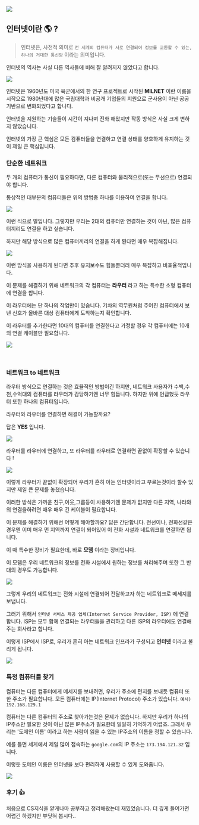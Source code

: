 ![](https://velog.velcdn.com/images/jaepal/post/abdf45c1-4235-45bd-b4e0-bd736855df1a/image.png)


## 인터넷이란 🌎 ?

> 인터넷은, 사전적 의미로 `전 세계의 컴퓨터가 서로 연결되어 정보를 교환할 수 있는, 하나의 거대한 통신망` 이라는 의미입니다.

인터넷의 역사는 사실 다른 역사들에 비해 잘 알려지지 않았다고 합니다.

![](https://velog.velcdn.com/images/jaepal/post/dad8c9ec-bc26-401f-9f1b-f0d33e5e4b91/image.png)


인터넷은 1960년도 미국 육군에서의 한 연구 프로젝트로 시작된 **MILNET** 이란 이름을 시작으로 1980년대에 많은 국립대학과 비공개 기업들의 지원으로 군사용이 아닌 공공 기반으로 변화되었다고 합니다.

인터넷을 지원하는 기술들이 시간이 지나며 진화 해왔지만 작동 방식은 사실 크게 변하지 않았습니다.

인터넷의 가장 큰 핵심은 모든 컴퓨터들을 연결하고
연결 상태를 양호하게 유지하는 것이 제일 큰 핵심입니다.


### 단순한 네트워크

두 개의 컴퓨터가 통신이 필요하다면,
다른 컴퓨터와 물리적으로(또는 무선으로) 연결되야 합니다.

통상적인 대부분의 컴퓨터들은 위의 방법중 하나를 이용하여 연결을 합니다.

![](https://velog.velcdn.com/images/jaepal/post/69529109-196c-44fd-b563-7deabc9aa3b9/image.png)


이런 식으로 말입니다. 
그렇지만 우리는 2대의 컴퓨터만 연결하는 것이 아닌, 많은 컴퓨터끼리도 연결을 하고 싶습니다.

하지만 해당 방식으로 많은 컴퓨터끼리의 연결을 하게 된다면 매우 복잡해집니다.


![](https://velog.velcdn.com/images/jaepal/post/ca8f8727-091e-4c4d-b2fd-3f3a0f8d3019/image.png)

이런 방식을 사용하게 된다면
추후 유지보수도 힘들뿐더러 매우 복잡하고 비효율적입니다. 

이 문제를 해결하기 위해 네트워크의 각 컴퓨터는 **라우터** 라고 하는 특수한 소형 컴퓨터에 연결을 합니다.

이 라우터에는 단 하나의 작업만이 있습니다.
기차의 역무원처럼 주어진 컴퓨터에서 보낸 신호가 올바른 대상 컴퓨터에게 도착하는지 확인합니다.

이 라우터를 추가한다면 10대의 컴퓨터를 연결한다고 가정할 경우
각 컴퓨터에는 10개의 연결 케이블만 필요합니다.

![](https://velog.velcdn.com/images/jaepal/post/f7fc878a-af12-4bcd-afed-795c8249ec1f/image.png)

<br>


### 네트워크 to 네트워크

라우터 방식으로 연결하는 것은 효율적인 방법이긴 하지만,
네트워크 사용자가 수백,수천,수억대의 컴퓨터를 라우터가 감당하기엔 너무 힘듭니다. 하지만 위에 언급했듯
라우터 또한 하나의 컴퓨터입니다.

라우터와 라우터를 연결하면 해결이 가능할까요?

답은 **YES** 입니다.

![](https://velog.velcdn.com/images/jaepal/post/1d5b417c-aea8-45a9-b206-77e24bba9fcc/image.png)


라우터를 라우터에 연결하고, 또 라우터를 라우터로 연결하면 끝없이 확장할 수 있습니다 !

![](https://velog.velcdn.com/images/jaepal/post/5caada74-36f4-4bdb-a335-81a989869cc4/image.png)

이렇게 라우터가 끝없이 확장되어 우리가 흔히 아는
인터넷이라고 부르는것이라 할수 있지만 제일 큰 문제를 놓쳤습니다.

이러한 방식은 가까운 친구,이웃,그룹등이 사용하기엔
문제가 없지만 다른 지역, 나라와의 연결을하려면
매우 매우 긴 케이블이 필요합니다.

이 문제를 해결하기 위해선 어떻게 해야할까요?
답은 간단합니다. 전선이나, 전화선같은 경우엔 이미
매우 먼 지역까지 연결이 되어있어 이 전화 시설과 네트워크를 연결하면 됩니다.

이 때 특수한 장비가 필요한데, 바로 **모뎀** 이라는 장비입니다.

이 모뎀은 우리 네트워크의 정보를 전화 시설에서 원하는 정보를 처리해주며 또한 그 반대의 경우도 가능합니다.

![](https://velog.velcdn.com/images/jaepal/post/93f53448-2575-4cd8-b190-2c58d4a05665/image.png)


그렇게 우리의 네트워크는 전화 시설에 연결되어
전달하고자 하는 네트워크로 메세지를 보냅니다.

그러기 위해서 `인터넷 서비스 제공 업체(Internet Service Provider, ISP)` 에 연결합니다.
ISP는 모두 함께 연결되는 라우터들을 관리하고
다른 ISP의 라우터에도 연결해주는 회사라고 합니다.

이렇게 ISP에서 ISP로, 우리가 흔히 아는 네트워크 인프라가 구성되고 **인터넷** 이라고 불리게 됩니다.

![](https://velog.velcdn.com/images/jaepal/post/2a049261-ff4d-464b-9905-f25d501b4cbf/image.png)


### 특정 컴퓨터를 찾기

컴퓨터는 다른 컴퓨터에게 메세지를 보내려면,
우리가 주소에 편지를 보내듯 컴퓨터 또한 주소가 필요합니다. 모든 컴퓨터에는 IP(Internet Protocol) 주소가 있습니다.
`예시) 192.168.129.1`

컴퓨터는 다른 컴퓨터의 주소로 찾아가는것은 문제가 없습니다.
하지만 우리가 하나의 IP주소만 필요한 것이 아닌
많은 IP주소가 필요한데 일일히 기억하기 어렵죠.
그래서 우리는 '도메인 이름' 이라고 하는 사람이 읽을 수 있는 IP주소의 이름을 정할 수 있습니다.

예를 들면 세게에서 제일 많이 접속하는 `google.com`의 IP 주소는 `173.194.121.32` 입니다.

이렇듯 도메인 이름은 인터넷을 보다 편리하게 사용할 수 있게 도와줍니다.

![](https://velog.velcdn.com/images/jaepal/post/27306b96-e08c-49da-ad5a-485e91d25510/image.png)



### 후기 👍

처음으로 CS지식을 얕게나마 
공부하고 정리해봤는데 재밌었습니다.
더 깊게 들어가면 어렵긴 하겠지만
부딪혀 봅시다..
